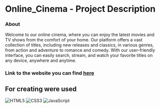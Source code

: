# Online_Cinema - Project Description <br>

### About <br/>

Welcome to our online cinema, where you can enjoy the latest movies and TV shows from the comfort of your home. Our platform offers a vast collection of titles, including new releases and classics, in various genres, from action and adventure to romance and comedy. With our user-friendly interface, you can easily search, stream, and watch your favorite titles on any device, anywhere and anytime. <br/>

### Link to the website you can find [here](https://github.com/PAZIUK#-websites)<br/>

## For creating were used <br/>

![HTML5](https://img.shields.io/badge/-HTML5-ffffff?style=for-the-badge&logo=html5)
![CSS3](https://img.shields.io/badge/-CSS3-264de4?style=for-the-badge&logo=css3)
![JavaScript](https://img.shields.io/badge/-JavaScript-ffffff?style=for-the-badge&logo=javascript)
